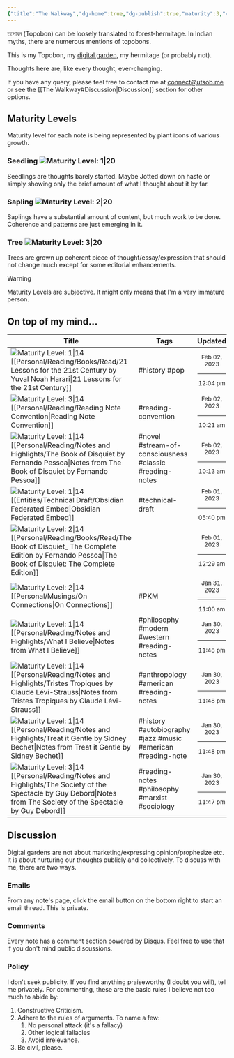 ```yaml
---
{"title":"The Walkway","dg-home":true,"dg-publish":true,"maturity":3,"created":"2023-01-02T21:30:15+06:00","updated":"2023-01-26T15:28:12+06:00","dg-metatags":{"description":"Utsob's Digital Garden","og:description":"Utsob's Digital Garden"},"permalink":"/the-walkway/","metatags":{"description":"Utsob's Digital Garden","og:description":"Utsob's Digital Garden"},"tags":["gardenEntry"],"dgPassFrontmatter":true}
---
```


তপোবন (Topobon) can be loosely translated to forest-hermitage. In Indian myths, there are numerous mentions of topobons.

This is my Topobon, my [digital garden](https://cagrimmett.com/notes/2020/11/08/what-are-digital-gardens/), my hermitage (or probably not).

Thoughts here are, like every thought, ever-changing.

If you have any query, please feel free to contact me at [connect@utsob.me](mailto:connect@utsob.me) or see the [[The Walkway#Discussion\|Discussion]] section for other options.

## Maturity Levels
Maturity level for each note is being represented by plant icons of various growth.

### Seedling ![Maturity Level: 1|20](https://hermitage.utsob.me/img/tree-1.svg)
Seedlings are thoughts barely started. Maybe Jotted down on haste or simply showing only the brief amount of what I thought about it by far.

### Sapling ![Maturity Level: 2|20](https://hermitage.utsob.me/img/tree-2.svg)
Saplings have a substantial amount of content, but much work to be done. Coherence and patterns are just emerging in it.

### Tree ![Maturity Level: 3|20](https://hermitage.utsob.me/img/tree-3.svg)
Trees are grown up coherent piece of thought/essay/expression that should not change much except for some editorial enhancements.

> [!Warning] 
> Maturity Levels are subjective. It might only means that I'm a very immature person.


## On top of my mind…
| Title                                                                                                                                                                                                              | Tags                                                         | Updated                                                   | Created                                                   |
| ------------------------------------------------------------------------------------------------------------------------------------------------------------------------------------------------------------------ | ------------------------------------------------------------ | --------------------------------------------------------- | --------------------------------------------------------- |
| ![Maturity Level: 1\|14](https://hermitage.utsob.me/img/tree-1.svg) [[Personal/Reading/Books/Read/21 Lessons for the 21st Century by Yuval Noah Harari\|21 Lessons for the 21st Century]]                       | #history #pop                                                | <center><small>Feb 02, 2023<hr/>12:04 pm</small></center> | <center><small>Oct 27, 2018<hr/>12:00 am</small></center> |
| ![Maturity Level: 3\|14](https://hermitage.utsob.me/img/tree-3.svg) [[Personal/Reading/Reading Note Convention\|Reading Note Convention]]                                                                       | #reading-convention                                          | <center><small>Feb 02, 2023<hr/>10:21 am</small></center> | <center><small>Jan 31, 2023<hr/>12:41 am</small></center> |
| ![Maturity Level: 1\|14](https://hermitage.utsob.me/img/tree-1.svg) [[Personal/Reading/Notes and Highlights/The Book of Disquiet by Fernando Pessoa\|Notes from The Book of Disquiet by Fernando Pessoa]]       | #novel #stream-of-consciousness #classic #reading-notes      | <center><small>Feb 02, 2023<hr/>10:13 am</small></center> | <center><small>Jun 28, 2022<hr/>08:13 am</small></center> |
| ![Maturity Level: 1\|14](https://hermitage.utsob.me/img/tree-1.svg) [[Entities/Technical Draft/Obsidian Federated Embed\|Obsidian Federated Embed]]                                                             | #technical-draft                                             | <center><small>Feb 01, 2023<hr/>05:40 pm</small></center> | <center><small>Jan 31, 2023<hr/>08:53 pm</small></center> |
| ![Maturity Level: 2\|14](https://hermitage.utsob.me/img/tree-2.svg) [[Personal/Reading/Books/Read/The Book of Disquiet_ The Complete Edition by Fernando Pessoa\|The Book of Disquiet: The Complete Edition]]   |                                                              | <center><small>Feb 01, 2023<hr/>12:29 am</small></center> | <center><small>Mar 04, 2020<hr/>12:00 am</small></center> |
| ![Maturity Level: 2\|14](https://hermitage.utsob.me/img/tree-2.svg) [[Personal/Musings/On Connections\|On Connections]]                                                                                         | #PKM                                                         | <center><small>Jan 31, 2023<hr/>11:00 am</small></center> | <center><small>Dec 29, 2022<hr/>10:18 am</small></center> |
| ![Maturity Level: 1\|14](https://hermitage.utsob.me/img/tree-1.svg) [[Personal/Reading/Notes and Highlights/What I Believe\|Notes from What I Believe]]                                                         | #philosophy #modern #western #reading-notes                  | <center><small>Jan 30, 2023<hr/>11:48 pm</small></center> | <center><small>Oct 26, 2022<hr/>04:53 pm</small></center> |
| ![Maturity Level: 1\|14](https://hermitage.utsob.me/img/tree-1.svg) [[Personal/Reading/Notes and Highlights/Tristes Tropiques by Claude Lévi-Strauss\|Notes from Tristes Tropiques by Claude Lévi-Strauss]]     | #anthropology #american #reading-notes                       | <center><small>Jan 30, 2023<hr/>11:48 pm</small></center> | <center><small>Jan 19, 2022<hr/>06:28 pm</small></center> |
| ![Maturity Level: 1\|14](https://hermitage.utsob.me/img/tree-1.svg) [[Personal/Reading/Notes and Highlights/Treat it Gentle by Sidney Bechet\|Notes from Treat it Gentle by Sidney Bechet]]                     | #history #autobiography #jazz #music #american #reading-note | <center><small>Jan 30, 2023<hr/>11:48 pm</small></center> | <center><small>Aug 28, 2021<hr/>06:01 am</small></center> |
| ![Maturity Level: 3\|14](https://hermitage.utsob.me/img/tree-3.svg) [[Personal/Reading/Notes and Highlights/The Society of the Spectacle by Guy Debord\|Notes from The Society of the Spectacle by Guy Debord]] | #reading-notes #philosophy #marxist #sociology               | <center><small>Jan 30, 2023<hr/>11:47 pm</small></center> | <center><small>Apr 25, 2022<hr/>06:58 am</small></center> |

## Discussion
Digital gardens are not about marketing/expressing opinion/prophesize etc. It is about nurturing our thoughts publicly and collectively. To discuss with me, there are two ways.

### Emails
From any note's page, click the email button on the bottom right to start an email thread. This is private.

### Comments
Every note has a comment section powered by Disqus. Feel free to use that if you don't mind public discussions.

### Policy
I don't seek publicity. If you find anything praiseworthy (I doubt you will), tell me privately. For commenting, these are the basic rules I believe not too much to abide by:
1. Constructive Criticism.
2. Adhere to the rules of arguments. To name a few:
    1. No personal attack (it's a fallacy)
    2. Other logical fallacies
    3. Avoid irrelevance.
3. Be civil, please.
